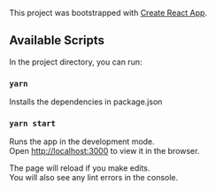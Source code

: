 This project was bootstrapped with [Create React App](https://github.com/facebook/create-react-app).

## Available Scripts

In the project directory, you can run:

### `yarn`

Installs the dependencies in package.json

### `yarn start`

Runs the app in the development mode.<br>
Open [http://localhost:3000](http://localhost:3000) to view it in the browser.

The page will reload if you make edits.<br>
You will also see any lint errors in the console.
